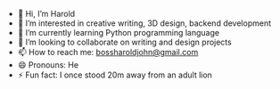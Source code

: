 - 👋 Hi, I’m Harold
- 👀 I’m interested in creative writing, 3D design, backend development
- 🌱 I’m currently learning Python programming language
- 💞️ I’m looking to collaborate on writing and design projects
- 📫 How to reach me: bossharoldjohn@gmail.com
- 😄 Pronouns: He
- ⚡ Fun fact: I once stood 20m away from an adult lion

<!---
Haroldwonder is a ✨ special ✨ repository because its `README.md` (this file) appears on your GitHub profile.
You can click the Preview link to take a look at your changes.
--->
